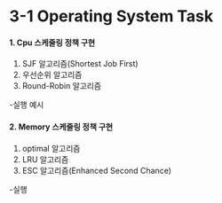 # 3-1 Operating System Task
  
#### 1. Cpu 스케줄링 정책 구현 
1. SJF 알고리즘(Shortest Job First)  
2. 우선순위 알고리즘  
3. Round-Robin 알고리즘  
  
-실행 예시  

#### 2. Memory 스케줄링 정책 구현
1. optimal 알고리즘  
2. LRU 알고리즘  
3. ESC 알고리즘(Enhanced Second Chance)  
  
-실행 
